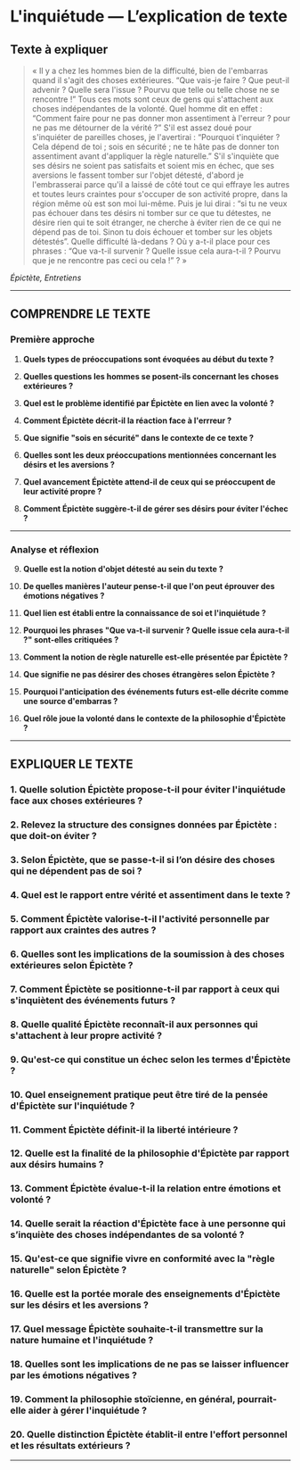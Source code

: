 # L'inquiétude — L’explication de texte

## Texte à expliquer
> « Il y a chez les hommes bien de la difficulté, bien de l'embarras quand il s'agit des choses extérieures. “Que vais-je faire ? Que peut-il advenir ? Quelle sera l'issue ? Pourvu que telle ou telle chose ne se rencontre !” Tous ces mots sont ceux de gens qui s'attachent aux choses indépendantes de la volonté. Quel homme dit en effet : “Comment faire pour ne pas donner mon assentiment à l'erreur ? pour ne pas me détourner de la vérité ?” S'il est assez doué pour s'inquiéter de pareilles choses, je l'avertirai : “Pourquoi t'inquiéter ? Cela dépend de toi ; sois en sécurité ; ne te hâte pas de donner ton assentiment avant d'appliquer la règle naturelle.” S'il s'inquiète que ses désirs ne soient pas satisfaits et soient mis en échec, que ses aversions le fassent tomber sur l'objet détesté, d'abord je l'embrasserai parce qu'il a laissé de côté tout ce qui effraye les autres et toutes leurs craintes pour s'occuper de son activité propre, dans la région même où est son moi lui-même. Puis je lui dirai : “si tu ne veux pas échouer dans tes désirs ni tomber sur ce que tu détestes, ne désire rien qui te soit étranger, ne cherche à éviter rien de ce qui ne dépend pas de toi. Sinon tu dois échouer et tomber sur les objets détestés”. Quelle difficulté là-dedans ? Où y a-t-il place pour ces phrases : “Que va-t-il survenir ? Quelle issue cela aura-t-il ? Pourvu que je ne rencontre pas ceci ou cela !” ? »

*Épictète, Entretiens*

---

## COMPRENDRE LE TEXTE

### Première approche

1. **Quels types de préoccupations sont évoquées au début du texte ?**

2. **Quelles questions les hommes se posent-ils concernant les choses extérieures ?**

3. **Quel est le problème identifié par Épictète en lien avec la volonté ?**

4. **Comment Épictète décrit-il la réaction face à l'errreur ?**

5. **Que signifie "sois en sécurité" dans le contexte de ce texte ?**

6. **Quelles sont les deux préoccupations mentionnées concernant les désirs et les aversions ?**

7. **Quel avancement Épictète attend-il de ceux qui se préoccupent de leur activité propre ?**

8. **Comment Épictète suggère-t-il de gérer ses désirs pour éviter l'échec ?**

---

### Analyse et réflexion

9. **Quelle est la notion d'objet détesté au sein du texte ?**

10. **De quelles manières l'auteur pense-t-il que l'on peut éprouver des émotions négatives ?**

11. **Quel lien est établi entre la connaissance de soi et l'inquiétude ?**

12. **Pourquoi les phrases "Que va-t-il survenir ? Quelle issue cela aura-t-il ?" sont-elles critiquées ?**

13. **Comment la notion de règle naturelle est-elle présentée par Épictète ?**

14. **Que signifie ne pas désirer des choses étrangères selon Épictète ?**

15. **Pourquoi l'anticipation des événements futurs est-elle décrite comme une source d'embarras ?**

16. **Quel rôle joue la volonté dans le contexte de la philosophie d'Épictète ?**

---

## EXPLIQUER LE TEXTE

### 1. Quelle solution Épictète propose-t-il pour éviter l'inquiétude face aux choses extérieures ?  

### 2. Relevez la structure des consignes données par Épictète : que doit-on éviter ?  

### 3. Selon Épictète, que se passe-t-il si l’on désire des choses qui ne dépendent pas de soi ?  

### 4. Quel est le rapport entre vérité et assentiment dans le texte ?  

### 5. Comment Épictète valorise-t-il l'activité personnelle par rapport aux craintes des autres ?  

### 6. Quelles sont les implications de la soumission à des choses extérieures selon Épictète ?  

### 7. Comment Épictète se positionne-t-il par rapport à ceux qui s'inquiètent des événements futurs ?  

### 8. Quelle qualité Épictète reconnaît-il aux personnes qui s'attachent à leur propre activité ?  

### 9. Qu'est-ce qui constitue un échec selon les termes d'Épictète ?  

### 10. Quel enseignement pratique peut être tiré de la pensée d'Épictète sur l'inquiétude ?  

### 11. Comment Épictète définit-il la liberté intérieure ?  

### 12. Quelle est la finalité de la philosophie d'Épictète par rapport aux désirs humains ?  

### 13. Comment Épictète évalue-t-il la relation entre émotions et volonté ?  

### 14. Quelle serait la réaction d'Épictète face à une personne qui s’inquiète des choses indépendantes de sa volonté ?  

### 15. Qu'est-ce que signifie vivre en conformité avec la "règle naturelle" selon Épictète ?  

### 16. Quelle est la portée morale des enseignements d'Épictète sur les désirs et les aversions ?  

### 17. Quel message Épictète souhaite-t-il transmettre sur la nature humaine et l'inquiétude ?  

### 18. Quelles sont les implications de ne pas se laisser influencer par les émotions négatives ?  

### 19. Comment la philosophie stoïcienne, en général, pourrait-elle aider à gérer l'inquiétude ?  

### 20. Quelle distinction Épictète établit-il entre l'effort personnel et les résultats extérieurs ?  

---
